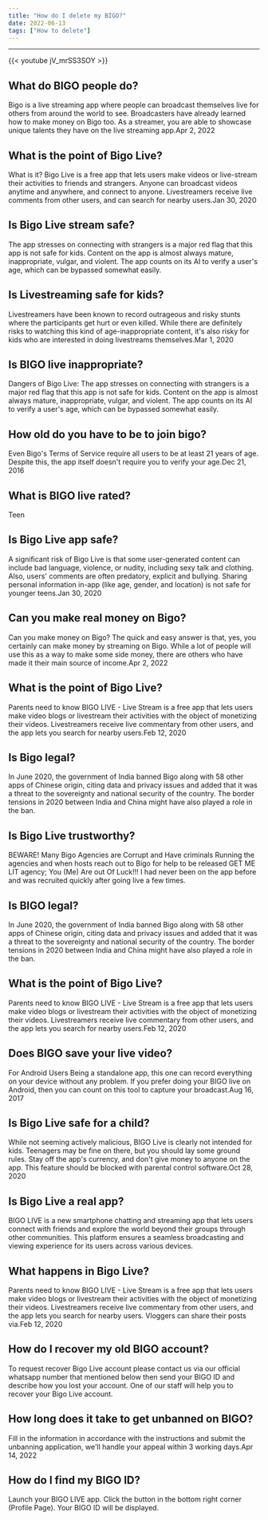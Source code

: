 ```yaml
---
title: "How do I delete my BIGO?"
date: 2022-06-13
tags: ["How to delete"]
---
```


---
{{< youtube jV_mrSS3SOY >}}
## What do BIGO people do?
Bigo is a live streaming app where people can broadcast themselves live for others from around the world to see. Broadcasters have already learned how to make money on Bigo too. As a streamer, you are able to showcase unique talents they have on the live streaming app.Apr 2, 2022

## What is the point of Bigo Live?
What is it? Bigo Live is a free app that lets users make videos or live-stream their activities to friends and strangers. Anyone can broadcast videos anytime and anywhere, and connect to anyone. Livestreamers receive live comments from other users, and can search for nearby users.Jan 30, 2020

## Is Bigo Live stream safe?
The app stresses on connecting with strangers is a major red flag that this app is not safe for kids. Content on the app is almost always mature, inappropriate, vulgar, and violent. The app counts on its AI to verify a user's age, which can be bypassed somewhat easily.

## Is Livestreaming safe for kids?
Livestreamers have been known to record outrageous and risky stunts where the participants get hurt or even killed. While there are definitely risks to watching this kind of age-inappropriate content, it's also risky for kids who are interested in doing livestreams themselves.Mar 1, 2020

## Is BIGO live inappropriate?
Dangers of Bigo Live: The app stresses on connecting with strangers is a major red flag that this app is not safe for kids. Content on the app is almost always mature, inappropriate, vulgar, and violent. The app counts on its AI to verify a user's age, which can be bypassed somewhat easily.

## How old do you have to be to join bigo?
Even Bigo's Terms of Service require all users to be at least 21 years of age. Despite this, the app itself doesn't require you to verify your age.Dec 21, 2016

## What is BIGO live rated?
Teen

## Is Bigo Live app safe?
A significant risk of Bigo Live is that some user-generated content can include bad language, violence, or nudity, including sexy talk and clothing. Also, users' comments are often predatory, explicit and bullying. Sharing personal information in-app (like age, gender, and location) is not safe for younger teens.Jan 30, 2020

## Can you make real money on Bigo?
Can you make money on Bigo? The quick and easy answer is that, yes, you certainly can make money by streaming on Bigo. While a lot of people will use this as a way to make some side money, there are others who have made it their main source of income.Apr 2, 2022

## What is the point of Bigo Live?
Parents need to know BIGO LIVE - Live Stream is a free app that lets users make video blogs or livestream their activities with the object of monetizing their videos. Livestreamers receive live commentary from other users, and the app lets you search for nearby users.Feb 12, 2020

## Is Bigo legal?
In June 2020, the government of India banned Bigo along with 58 other apps of Chinese origin, citing data and privacy issues and added that it was a threat to the sovereignty and national security of the country. The border tensions in 2020 between India and China might have also played a role in the ban.

## Is Bigo Live trustworthy?
BEWARE! Many Bigo Agencies are Corrupt and Have criminals Running the agencies and when hosts reach out to Bigo for help to be released GET ME LIT agency; You (Me) Are out Of Luck!!! I had never been on the app before and was recruited quickly after going live a few times.

## Is BIGO legal?
In June 2020, the government of India banned Bigo along with 58 other apps of Chinese origin, citing data and privacy issues and added that it was a threat to the sovereignty and national security of the country. The border tensions in 2020 between India and China might have also played a role in the ban.

## What is the point of Bigo Live?
Parents need to know BIGO LIVE - Live Stream is a free app that lets users make video blogs or livestream their activities with the object of monetizing their videos. Livestreamers receive live commentary from other users, and the app lets you search for nearby users.Feb 12, 2020

## Does BIGO save your live video?
For Android Users Being a standalone app, this one can record everything on your device without any problem. If you prefer doing your BIGO live on Android, then you can count on this tool to capture your broadcast.Aug 16, 2017

## Is Bigo Live safe for a child?
While not seeming actively malicious, BIGO Live is clearly not intended for kids. Teenagers may be fine on there, but you should lay some ground rules. Stay off the app's currency, and don't give money to anyone on the app. This feature should be blocked with parental control software.Oct 28, 2020

## Is Bigo Live a real app?
BIGO LIVE is a new smartphone chatting and streaming app that lets users connect with friends and explore the world beyond their groups through other communities. This platform ensures a seamless broadcasting and viewing experience for its users across various devices.

## What happens in Bigo Live?
Parents need to know BIGO LIVE - Live Stream is a free app that lets users make video blogs or livestream their activities with the object of monetizing their videos. Livestreamers receive live commentary from other users, and the app lets you search for nearby users. Vloggers can share their posts via.Feb 12, 2020

## How do I recover my old BIGO account?
To request recover Bigo Live account please contact us via our official whatsapp number that mentioned below then send your BIGO ID and describe how you lost your account. One of our staff will help you to recover your Bigo Live account.

## How long does it take to get unbanned on BIGO?
Fill in the information in accordance with the instructions and submit the unbanning application, we'll handle your appeal within 3 working days.Apr 14, 2022

## How do I find my BIGO ID?
Launch your BIGO LIVE app. Click the button in the bottom right corner (Profile Page). Your BIGO ID will be displayed.

